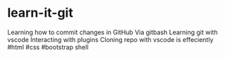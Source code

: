 # learn-it-git
Learning how to commit changes in GitHub
Via gitbash 
Learning git with vscode
Interacting  with plugins
Cloning repo with vscode is effeciently 
#html #css
#bootstrap
shell

